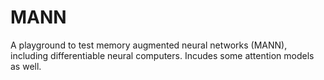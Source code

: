 # MANN
A playground to test memory augmented neural networks (MANN), including differentiable neural computers. Incudes some attention models as well.
